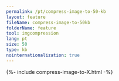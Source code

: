 ```yaml
---
permalink: /pt/compress-image-to-50-kb
layout: feature
fileName: compress-image-to-50kb
folderName: feature
tool: imgcompression
lang: pt
size: 50
type: kb
nointernationalization: true
---
```

{%- include compress-image-to-X.html -%}
      